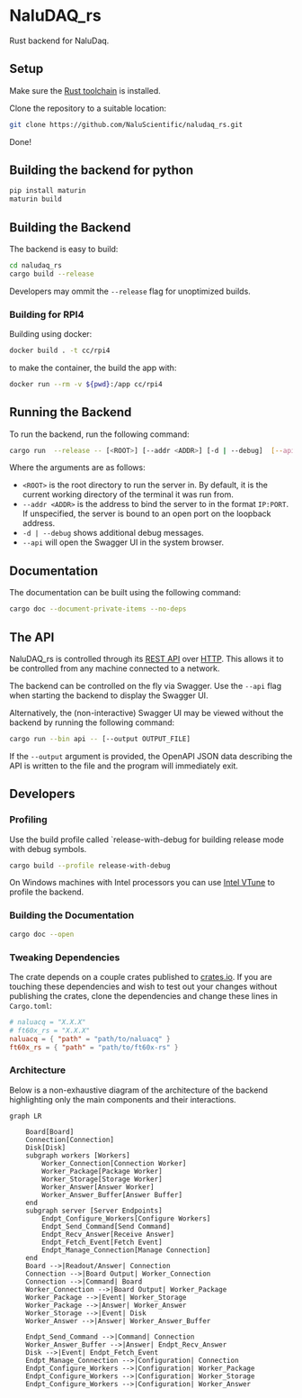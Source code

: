 # NaluDAQ_rs

Rust backend for NaluDaq.


## Setup

Make sure the [Rust toolchain](https://rustup.rs/) is installed.

Clone the repository to a suitable location:
```sh
git clone https://github.com/NaluScientific/naludaq_rs.git
```

Done!

## Building the backend for python

```sh
pip install maturin
maturin build
```

## Building the Backend

The backend is easy to build:

```sh
cd naludaq_rs
cargo build --release
```

Developers may ommit the `--release` flag for unoptimized builds.


### Building for RPI4
Building using docker:

```sh
docker build . -t cc/rpi4
```
to make the container, the build the app with:
```sh
docker run --rm -v ${pwd}:/app cc/rpi4
```

## Running the Backend
To run the backend, run the following command:

```sh
cargo run  --release -- [<ROOT>] [--addr <ADDR>] [-d | --debug]  [--api]
```

Where the arguments are as follows:
- `<ROOT>` is the root directory to run the server in. By default, it is the current working directory of the terminal it was run from.
- `--addr <ADDR>` is the address to bind the server to in the format `IP:PORT`. If unspecified, the server is bound to an open port on the loopback address.
- `-d | --debug` shows additional debug messages.
- `--api` will open the Swagger UI in the system browser.

## Documentation
The documentation can be built using the following command:
```sh
cargo doc --document-private-items --no-deps
```


## The API
NaluDAQ_rs is controlled through its [REST API](https://www.redhat.com/en/topics/api/what-is-a-rest-api) over
[HTTP](https://developer.mozilla.org/en-US/docs/Web/HTTP/Overview). This allows it to be controlled from any
machine connected to a network.

The backend can be controlled on the fly via Swagger. Use the `--api` flag when starting the backend to display the Swagger UI.

Alternatively, the (non-interactive) Swagger UI may be viewed without the backend by running the
following command:

```sh
cargo run --bin api -- [--output OUTPUT_FILE]
```

If the `--output` argument is provided, the OpenAPI JSON data describing
the API is written to the file and the program will immediately exit.


## Developers

### Profiling
Use the build profile called `release-with-debug for building release mode with debug symbols.

```sh
cargo build --profile release-with-debug
```

On Windows machines with Intel processors you can use [Intel VTune](https://www.intel.com/content/www/us/en/developer/tools/oneapi/vtune-profiler.html#gs.q7qmtk)
to profile the backend.


### Building the Documentation

```sh
cargo doc --open
```

### Tweaking Dependencies

The crate depends on a couple crates published to [crates.io](https://crates.io/). If you are touching these dependencies and wish to test out your changes without
publishing the crates, clone the dependencies and change these lines in `Cargo.toml`:

```toml
# naluacq = "X.X.X"
# ft60x_rs = "X.X.X"
naluacq = { "path" = "path/to/naluacq" }
ft60x_rs = { "path" = "path/to/ft60x-rs" }
```

### Architecture

Below is a non-exhaustive diagram of the architecture of the backend highlighting only the main components and their interactions.

```mermaid
graph LR

    Board[Board]
    Connection[Connection]
    Disk[Disk]
    subgraph workers [Workers]
        Worker_Connection[Connection Worker]
        Worker_Package[Package Worker]
        Worker_Storage[Storage Worker]
        Worker_Answer[Answer Worker]
        Worker_Answer_Buffer[Answer Buffer]
    end
    subgraph server [Server Endpoints]
        Endpt_Configure_Workers[Configure Workers]
        Endpt_Send_Command[Send Command]
        Endpt_Recv_Answer[Receive Answer]
        Endpt_Fetch_Event[Fetch Event]
        Endpt_Manage_Connection[Manage Connection]
    end
    Board -->|Readout/Answer| Connection
    Connection -->|Board Output| Worker_Connection
    Connection -->|Command| Board
    Worker_Connection -->|Board Output| Worker_Package
    Worker_Package -->|Event| Worker_Storage
    Worker_Package -->|Answer| Worker_Answer
    Worker_Storage -->|Event| Disk
    Worker_Answer -->|Answer| Worker_Answer_Buffer

    Endpt_Send_Command -->|Command| Connection
    Worker_Answer_Buffer -->|Answer| Endpt_Recv_Answer
    Disk -->|Event| Endpt_Fetch_Event
    Endpt_Manage_Connection -->|Configuration| Connection
    Endpt_Configure_Workers -->|Configuration| Worker_Package
    Endpt_Configure_Workers -->|Configuration| Worker_Storage
    Endpt_Configure_Workers -->|Configuration| Worker_Answer
```
